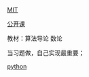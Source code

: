 [MIT](https://ocw.mit.edu/courses/electrical-engineering-and-computer-science/6-006-introduction-to-algorithms-spring-2008/)

[公开课](http://open.163.com/special/opencourse/algorithms.html)

教材：算法导论 数论

当习题做，自己实现最重要；

[python](https://github.com/ssjssh/algorithm)
